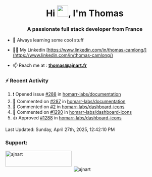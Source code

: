 <h1 align="center">Hi <img height="35px" src="https://raw.githubusercontent.com/MartinHeinz/MartinHeinz/master/wave.gif" width="35px"/>, I'm Thomas</h1>
<h3 align="center">A passionate full stack developer from France</h3>

- 🌱 Always learning some cool stuff 

- 👨‍💻 My Linkedin [https://www.linkedin.com/in/thomas-camlong/](https://www.linkedin.com/in/thomas-camlong/)

- 📫 Reach me at : **thomas@ajnart.fr**

### :zap: Recent Activity

<!--RECENT_ACTIVITY:start-->
1. ❗️ Opened issue [#288](https://github.com/homarr-labs/documentation/issues/288) in [homarr-labs/documentation](https://github.com/homarr-labs/documentation)<br>
2. 💬 Commented on [#287](https://github.com/homarr-labs/documentation/pull/287#issuecomment-2832749068) in [homarr-labs/documentation](https://github.com/homarr-labs/documentation)<br>
3. 💬 Commented on [#2](https://github.com/homarr-labs/dashboard-icons/pull/2#issuecomment-2832635044) in [homarr-labs/dashboard-icons](https://github.com/homarr-labs/dashboard-icons)<br>
4. 💬 Commented on [#1290](https://github.com/homarr-labs/dashboard-icons/issues/1290#issuecomment-2832633499) in [homarr-labs/dashboard-icons](https://github.com/homarr-labs/dashboard-icons)<br>
5. 👍 Approved [#1288](https://github.com/homarr-labs/dashboard-icons/pull/1288#pullrequestreview-2796435154) in [homarr-labs/dashboard-icons](https://github.com/homarr-labs/dashboard-icons)<br>
<!--RECENT_ACTIVITY:end-->

<!--RECENT_ACTIVITY:last_update-->
Last Updated: Sunday, April 27th, 2025, 12:42:10 PM
<!--RECENT_ACTIVITY:last_update_end-->
<h3 align="left">Support:</h3>
<p><a href="https://ko-fi.com/ajnart"> <img align="left" src="https://cdn.ko-fi.com/cdn/kofi3.png?v=3" height="50" width="210" alt="ajnart" /></a></p><br><br>

<p>&nbsp;<img align="center" src="https://github-readme-stats.vercel.app/api?username=ajnart&show_icons=true&theme=tokyonight&locale=en" alt="ajnart" /></p>
